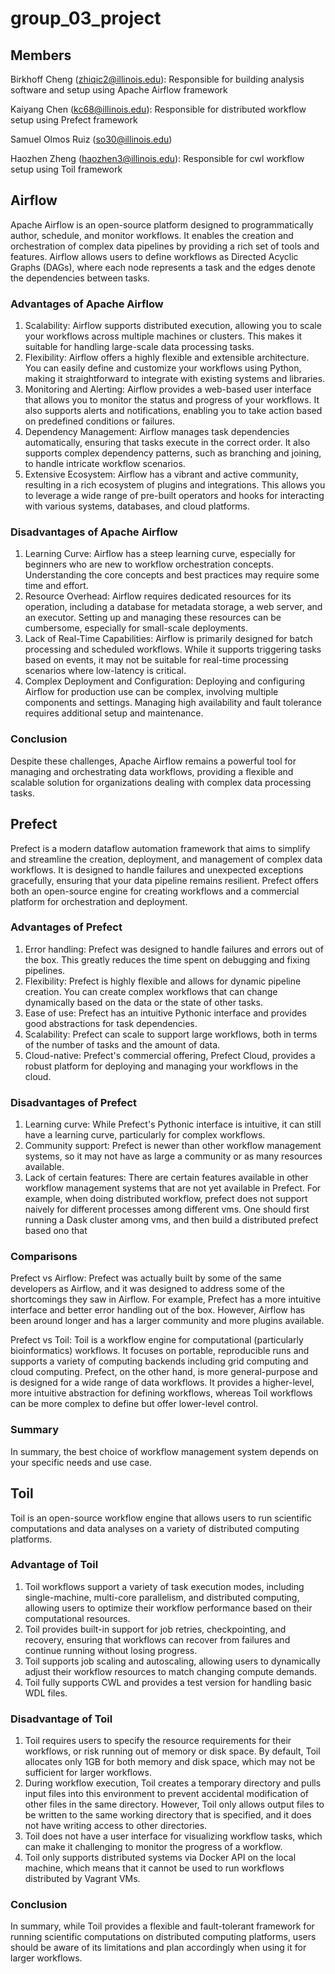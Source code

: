# group_03_project

## Members

Birkhoff Cheng (zhiqic2@illinois.edu): Responsible for building analysis software and setup using Apache Airflow framework

Kaiyang Chen (kc68@illinois.edu): Responsible for distributed workflow setup using Prefect framework

Samuel Olmos Ruiz (so30@illinois.edu)

Haozhen Zheng (haozhen3@illinois.edu): Responsible for cwl workflow setup using Toil framework

## Airflow
Apache Airflow is an open-source platform designed to programmatically author, schedule, and monitor workflows. It enables the creation and orchestration of complex data pipelines by providing a rich set of tools and features. Airflow allows users to define workflows as Directed Acyclic Graphs (DAGs), where each node represents a task and the edges denote the dependencies between tasks.

### Advantages of Apache Airflow
1. Scalability: Airflow supports distributed execution, allowing you to scale your workflows across multiple machines or clusters. This makes it suitable for handling large-scale data processing tasks.
2. Flexibility: Airflow offers a highly flexible and extensible architecture. You can easily define and customize your workflows using Python, making it straightforward to integrate with existing systems and libraries.
3. Monitoring and Alerting: Airflow provides a web-based user interface that allows you to monitor the status and progress of your workflows. It also supports alerts and notifications, enabling you to take action based on predefined conditions or failures.
4. Dependency Management: Airflow manages task dependencies automatically, ensuring that tasks execute in the correct order. It also supports complex dependency patterns, such as branching and joining, to handle intricate workflow scenarios.
5. Extensive Ecosystem: Airflow has a vibrant and active community, resulting in a rich ecosystem of plugins and integrations. This allows you to leverage a wide range of pre-built operators and hooks for interacting with various systems, databases, and cloud platforms.

### Disadvantages of Apache Airflow
1. Learning Curve: Airflow has a steep learning curve, especially for beginners who are new to workflow orchestration concepts. Understanding the core concepts and best practices may require some time and effort.
2. Resource Overhead: Airflow requires dedicated resources for its operation, including a database for metadata storage, a web server, and an executor. Setting up and managing these resources can be cumbersome, especially for small-scale deployments.
3. Lack of Real-Time Capabilities: Airflow is primarily designed for batch processing and scheduled workflows. While it supports triggering tasks based on events, it may not be suitable for real-time processing scenarios where low-latency is critical.
4. Complex Deployment and Configuration: Deploying and configuring Airflow for production use can be complex, involving multiple components and settings. Managing high availability and fault tolerance requires additional setup and maintenance.

### Conclusion
Despite these challenges, Apache Airflow remains a powerful tool for managing and orchestrating data workflows, providing a flexible and scalable solution for organizations dealing with complex data processing tasks.

## Prefect
Prefect is a modern dataflow automation framework that aims to simplify and streamline the creation, deployment, and management of complex data workflows. It is designed to handle failures and unexpected exceptions gracefully, ensuring that your data pipeline remains resilient. Prefect offers both an open-source engine for creating workflows and a commercial platform for orchestration and deployment.

### Advantages of Prefect
1. Error handling: Prefect was designed to handle failures and errors out of the box. This greatly reduces the time spent on debugging and fixing pipelines.
2. Flexibility: Prefect is highly flexible and allows for dynamic pipeline creation. You can create complex workflows that can change dynamically based on the data or the state of other tasks.
3. Ease of use: Prefect has an intuitive Pythonic interface and provides good abstractions for task dependencies.
4. Scalability: Prefect can scale to support large workflows, both in terms of the number of tasks and the amount of data.
5. Cloud-native: Prefect's commercial offering, Prefect Cloud, provides a robust platform for deploying and managing your workflows in the cloud.

### Disadvantages of Prefect
1. Learning curve: While Prefect's Pythonic interface is intuitive, it can still have a learning curve, particularly for complex workflows.
2. Community support: Prefect is newer than other workflow management systems, so it may not have as large a community or as many resources available.
3. Lack of certain features: There are certain features available in other workflow management systems that are not yet available in Prefect. For example, when doing distributed workflow, prefect does not support naively for different processes among different vms. One should first running a Dask cluster among vms, and then build a distributed prefect based ono that

### Comparisons
Prefect vs Airflow: Prefect was actually built by some of the same developers as Airflow, and it was designed to address some of the shortcomings they saw in Airflow. For example, Prefect has a more intuitive interface and better error handling out of the box. However, Airflow has been around longer and has a larger community and more plugins available.

Prefect vs Toil: Toil is a workflow engine for computational (particularly bioinformatics) workflows. It focuses on portable, reproducible runs and supports a variety of computing backends including grid computing and cloud computing. Prefect, on the other hand, is more general-purpose and is designed for a wide range of data workflows. It provides a higher-level, more intuitive abstraction for defining workflows, whereas Toil workflows can be more complex to define but offer lower-level control.

### Summary
In summary, the best choice of workflow management system depends on your specific needs and use case.

## Toil
Toil is an open-source workflow engine that allows users to run scientific computations and data analyses on a variety of distributed computing platforms.

### Advantage of Toil
1. Toil workflows support a variety of task execution modes, including single-machine, multi-core parallelism, and distributed computing, allowing users to optimize their workflow performance based on their computational resources.
2. Toil provides built-in support for job retries, checkpointing, and recovery, ensuring that workflows can recover from failures and continue running without losing progress. 
3. Toil supports job scaling and autoscaling, allowing users to dynamically adjust their workflow resources to match changing compute demands.
4. Toil fully supports CWL and provides a test version for handling basic WDL files.

### Disadvantage of Toil
1. Toil requires users to specify the resource requirements for their workflows, or risk running out of memory or disk space. By default, Toil allocates only 1GB for both memory and disk space, which may not be sufficient for larger workflows.
2. During workflow execution, Toil creates a temporary directory and pulls input files into this environment to prevent accidental modification of other files in the same directory. However, Toil only allows output files to be written to the same working directory that is specified, and it does not have writing access to other directories.
3. Toil does not have a user interface for visualizing workflow tasks, which can make it challenging to monitor the progress of a workflow.
4. Toil only supports distributed systems via Docker API on the local machine, which means that it cannot be used to run workflows distributed by Vagrant VMs.

### Conclusion
In summary, while Toil provides a flexible and fault-tolerant framework for running scientific computations on distributed computing platforms, users should be aware of its limitations and plan accordingly when using it for larger workflows.
